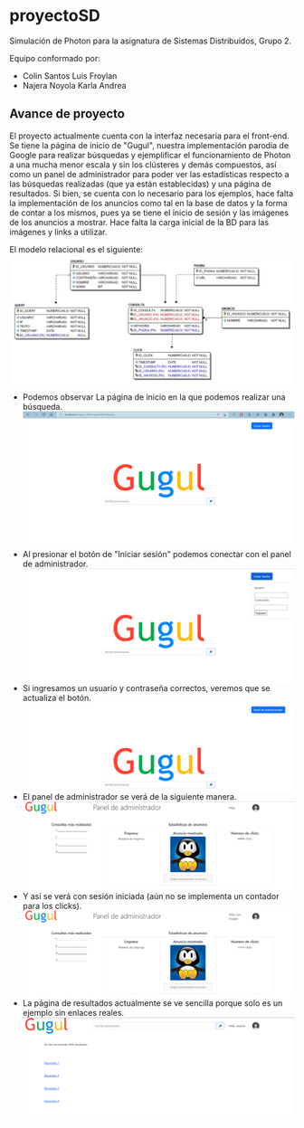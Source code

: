 # proyectoSD
Simulación de Photon para la asignatura de Sistemas Distribuidos, Grupo 2.

Equipo conformado por:
  - Colin Santos Luis Froylan
  - Najera Noyola Karla Andrea

## Avance de proyecto
El proyecto actualmente cuenta con la interfaz necesaria para el front-end.
Se tiene la página de inicio de "Gugul", nuestra implementación parodia de
Google para realizar búsquedas y ejemplificar el funcionamiento de Photon
a una mucha menor escala y sin los clústeres y demás compuestos, así como
un panel de administrador para poder ver las estadísticas respecto a las
búsquedas realizadas (que ya están establecidas) y una página de
resultados. Si bien, se cuenta con lo necesario para los ejemplos, hace
falta la implementación de los anuncios como tal en la base de datos
y la forma de contar a los mismos, pues ya se tiene el inicio de sesión
y las imágenes de los anuncios a mostrar. Hace falta la carga inicial
de la BD para las imágenes y links a utilizar.

El modelo relacional es el siguiente:
<img src="https://github.com/suadero99/proyectoSD/blob/main/pruebasAvance/modelo_SD_Photon.jpg" align="center"
     alt="Búsqueda de Gugul">

* Podemos observar La página de inicio en la que podemos realizar una búsqueda.
<img src="https://github.com/suadero99/proyectoSD/blob/main/pruebasAvance/gugul_index.png" align="center"
     alt="Búsqueda de Gugul">
* Al presionar el botón de "Iniciar sesión" podemos conectar con el panel de administrador.
<img src="https://github.com/suadero99/proyectoSD/blob/main/pruebasAvance/gugul_slide.png" align="center"
     alt="Inicio de sesión">
* Si ingresamos un usuario y contraseña correctos, veremos que se actualiza el botón.
<img src="https://github.com/suadero99/proyectoSD/blob/main/pruebasAvance/boton_panel.png" align="center"
     alt="Inicio de sesión">
* El panel de administrador se verá de la siguiente manera.
<img src="https://github.com/suadero99/proyectoSD/blob/main/pruebasAvance/panel_admin.png" align="center"
     alt="Panel Admin">
* Y así se verá con sesión iniciada (aún no se implementa un contador para los clicks).
<img src="https://github.com/suadero99/proyectoSD/blob/main/pruebasAvance/admin_sesion.png" align="center"
     alt="Resultados">
* La página de resultados actualmente se ve sencilla porque solo es un ejemplo sin enlaces reales.
<img src="https://github.com/suadero99/proyectoSD/blob/main/pruebasAvance/resultados.png" align="center"
     alt="Resultados">
